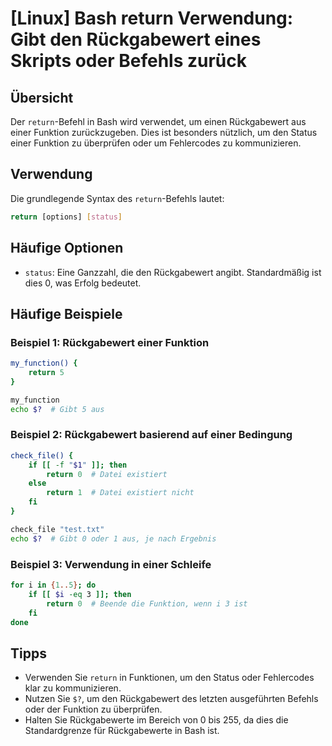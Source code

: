 # [Linux] Bash return Verwendung: Gibt den Rückgabewert eines Skripts oder Befehls zurück

## Übersicht
Der `return`-Befehl in Bash wird verwendet, um einen Rückgabewert aus einer Funktion zurückzugeben. Dies ist besonders nützlich, um den Status einer Funktion zu überprüfen oder um Fehlercodes zu kommunizieren.

## Verwendung
Die grundlegende Syntax des `return`-Befehls lautet:

```bash
return [options] [status]
```

## Häufige Optionen
- `status`: Eine Ganzzahl, die den Rückgabewert angibt. Standardmäßig ist dies 0, was Erfolg bedeutet.

## Häufige Beispiele

### Beispiel 1: Rückgabewert einer Funktion
```bash
my_function() {
    return 5
}

my_function
echo $?  # Gibt 5 aus
```

### Beispiel 2: Rückgabewert basierend auf einer Bedingung
```bash
check_file() {
    if [[ -f "$1" ]]; then
        return 0  # Datei existiert
    else
        return 1  # Datei existiert nicht
    fi
}

check_file "test.txt"
echo $?  # Gibt 0 oder 1 aus, je nach Ergebnis
```

### Beispiel 3: Verwendung in einer Schleife
```bash
for i in {1..5}; do
    if [[ $i -eq 3 ]]; then
        return 0  # Beende die Funktion, wenn i 3 ist
    fi
done
```

## Tipps
- Verwenden Sie `return` in Funktionen, um den Status oder Fehlercodes klar zu kommunizieren.
- Nutzen Sie `$?`, um den Rückgabewert des letzten ausgeführten Befehls oder der Funktion zu überprüfen.
- Halten Sie Rückgabewerte im Bereich von 0 bis 255, da dies die Standardgrenze für Rückgabewerte in Bash ist.